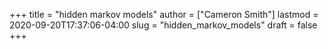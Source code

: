+++
title = "hidden markov models"
author = ["Cameron Smith"]
lastmod = 2020-09-20T17:37:06-04:00
slug = "hidden_markov_models"
draft = false
+++
